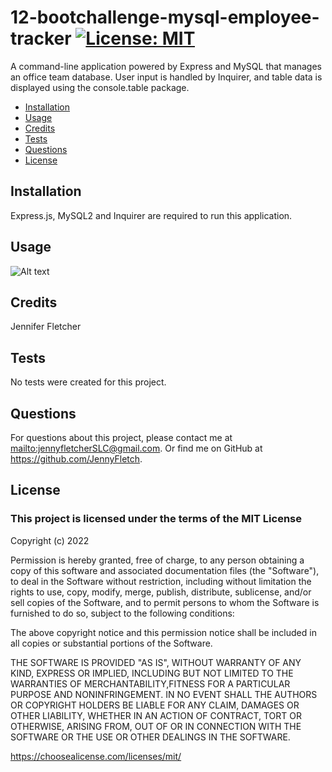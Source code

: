 # 12-bootchallenge-mysql-employee-tracker [![License: MIT](https://img.shields.io/badge/License-MIT-yellow.svg)](https://opensource.org/licenses/MIT)
A command-line application powered by Express and MySQL that manages an office team database. User input is handled by Inquirer, and table data is displayed using the console.table package.

* [Installation](#installation)
* [Usage](#usage)
* [Credits](#credits)
* [Tests](#tests)
* [Questions](#questions)
* [License](#license)

## Installation
  
Express.js, MySQL2 and Inquirer are required to run this application.

## Usage
  
![Alt text](./public/assets/images/screenshot.png?raw=true "Screenshot of the Team Manager application")

## Credits
  
Jennifer Fletcher

## Tests
  
No tests were created for this project.

## Questions
  
For questions about this project, please contact me at <mailto:jennyfletcherSLC@gmail.com>. Or find me on GitHub at <https://github.com/JennyFletch>.

## License
  
### This project is licensed under the terms of the **MIT License**

Copyright (c) 2022

Permission is hereby granted, free of charge, to any person obtaining a copy of this software and associated documentation files (the "Software"), to deal in the Software without restriction, including without limitation the rights to use, copy, modify, merge, publish, distribute, sublicense, and/or sell copies of the Software, and to permit persons to whom the Software is furnished to do so, subject to the following conditions:

The above copyright notice and this permission notice shall be included in all copies or substantial portions of the Software.

THE SOFTWARE IS PROVIDED "AS IS", WITHOUT WARRANTY OF ANY KIND, EXPRESS OR IMPLIED, INCLUDING BUT NOT LIMITED TO THE WARRANTIES OF MERCHANTABILITY,FITNESS FOR A PARTICULAR PURPOSE AND NONINFRINGEMENT. IN NO EVENT SHALL THE AUTHORS OR COPYRIGHT HOLDERS BE LIABLE FOR ANY CLAIM, DAMAGES OR OTHER LIABILITY, WHETHER IN AN ACTION OF CONTRACT, TORT OR OTHERWISE, ARISING FROM, OUT OF OR IN CONNECTION WITH THE SOFTWARE OR THE USE OR OTHER DEALINGS IN THE SOFTWARE.

<https://choosealicense.com/licenses/mit/>